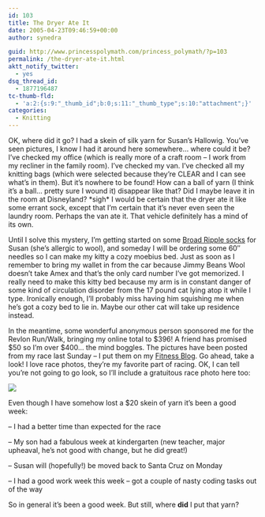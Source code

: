 ```yaml
---
id: 103
title: The Dryer Ate It
date: 2005-04-23T09:46:59+00:00
author: synedra

guid: http://www.princesspolymath.com/princess_polymath/?p=103
permalink: /the-dryer-ate-it.html
aktt_notify_twitter:
  - yes
dsq_thread_id:
  - 1877196487
tc-thumb-fld:
  - 'a:2:{s:9:"_thumb_id";b:0;s:11:"_thumb_type";s:10:"attachment";}'
categories:
  - Knitting
---
```

OK, where did it go? I had a skein of silk yarn for Susan&#8217;s Hallowig. You&#8217;ve seen pictures, I know I had it around here somewhere&#8230; where could it be? I&#8217;ve checked my office (which is really more of a craft room &#8211; I work from my recliner in the family room). I&#8217;ve checked my van. I&#8217;ve checked all my knitting bags (which were selected because they&#8217;re CLEAR and I can see what&#8217;s in them). But it&#8217;s nowhere to be found! How can a ball of yarn (I think it&#8217;s a ball&#8230; pretty sure I wound it) disappear like that? Did I maybe leave it in the room at Disneyland? \*sigh\* I would be certain that the dryer ate it like some errant sock, except that I&#8217;m certain that it&#8217;s never even seen the laundry room. Perhaps the van ate it. That vehicle definitely has a mind of its own.
  
Until I solve this mystery, I&#8217;m getting started on some [Broad Ripple socks](http://www.knitty.com/ISSUEsummer03/PATTbroadripple.html) for Susan (she&#8217;s allergic to wool), and someday I will be ordering some 60&#8243; needles so I can make my kitty a cozy moebius bed. Just as soon as I remember to bring my wallet in from the car because Jimmy Beans Wool doesn&#8217;t take Amex and that&#8217;s the only card number I&#8217;ve got memorized. I really need to make this kitty bed because my arm is in constant danger of some kind of circulation disorder from the 17 pound cat lying atop it while I type. Ironically enough, I&#8217;ll probably miss having him squishing me when he&#8217;s got a cozy bed to lie in. Maybe our other cat will take up residence instead.
  
In the meantime, some wonderful anonymous person sponsored me for the Revlon Run/Walk, bringing my online total to $396! A friend has promised $50 so I&#8217;m over $400&#8230; the mind boggles. The pictures have been posted from my race last Sunday &#8211; I put them on my [Fitness Blog](http://fitness.domestigirl.com/). Go ahead, take a look! I love race photos, they&#8217;re my favorite part of racing. OK, I can tell you&#8217;re not going to go look, so I&#8217;ll include a gratuitous race photo here too:
  
![](http://fitness.domestigirl.com/images/race2.jpg)
  
Even though I have somehow lost a $20 skein of yarn it&#8217;s been a good week:
  
&#8211; I had a better time than expected for the race
  
&#8211; My son had a fabulous week at kindergarten (new teacher, major upheaval, he&#8217;s not good with change, but he did great!)
  
&#8211; Susan will (hopefully!) be moved back to Santa Cruz on Monday
  
&#8211; I had a good work week this week &#8211; got a couple of nasty coding tasks out of the way
  
So in general it&#8217;s been a good week. But still, where **did** I put that yarn?